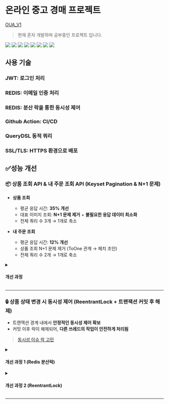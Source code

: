 # 온라인 중고 경매 프로젝트

[OUA_V1](https://oua-v1.duckdns.org)

> 현재 혼자 개발하며 공부중인 프로젝트 입니다.


<img src="https://img.shields.io/badge/springboot-6DB33F?style=flat&logo=springboot&logoColor=white"> <img src="https://img.shields.io/badge/react-61DAFB?style=flat&logo=react&logoColor=black"> <img src="https://img.shields.io/badge/mysql-4479A1?style=flat&logo=mysql&logoColor=white"> <img src="https://img.shields.io/badge/Redis-FF4438?style=flat&logo=redis&logoColor=white"> <img src="https://img.shields.io/badge/nginx-009639?style=flat&logo=nginx&logoColor=white"> <img src="https://img.shields.io/badge/docker-2496ED?style=flat&logo=docker&logoColor=white"> <img src="https://img.shields.io/badge/Amazon%20EC2-FF9900?style=flat&logo=Amazon%20EC2&logoColor=white"> <img src="https://img.shields.io/badge/GitHubActions-2088FF?style=flat&logo=GitHubActions&logoColor=white">

## 사용 기술
### JWT: 로그인 처리
### REDIS: 이메일 인증 처리
### REDIS: 분산 락을 통한 동시성 제어
### Github Action: CI/CD
### QueryDSL 동적 쿼리
### SSL/TLS: HTTPS 환경으로 배포


## ✅성능 개선

### 📦 상품 조회 API & 내 주문 조회 API (Keyset Pagination & N+1 문제) 

- **상품 조회**
  * 평균 응답 시간: **35% 개선**
  * 대표 이미지 조회: **N+1 문제 제거** + **불필요한 응답 데이터 최소화**
  * 전체 쿼리 수 3개 → 1개로 축소

- **내 주문 조회**
  * 평균 응답 시간: **12% 개선**
  * 상품 조회 N+1 문제 제거 (ToOne 관계 → 페치 조인)
  * 전체 쿼리 수 2개 → 1개로 축소

 <details>
   <summary><h4>개선 과정</h4></summary>


   ### 📍 개선 목적
   
   기존의 상품 조회와 내 주문 조회 API는 페이지 수가 증가할수록 응답 속도 저하와 부하가 발생했고, 이미지 조회 방식과 상품 조회 방식에서도 불필요한 N+1 쿼리 문제로 인해 성능이 저하되고 있었습니다. 
   
   이를 해결하기 위해 **Keyset Pagination 도입**, **이미지 조회 방식 개선**, **페치 조인**을 통해 성능을 향상시켰습니다.
   
   ---
   
   ### 🔍 기존 문제점 분석
   
   #### 1. Offset Pagination 기반 조회 방식
   
   * `Pageable`을 이용한 `offset/limit` 기반 페이징.
   * 데이터가 많아질수록 오프셋 이후의 레코드를 **스캔해야 하므로** 시간이 기하급수적으로 증가.
   * 두 번의 쿼리 수행 (실제 데이터 조회 + count 쿼리) → 요청당 DB 부하 2배.
   
   #### 2. 대표 이미지 조회의 N+1 문제
   
   * 각 상품마다 별도의 `product_images` 테이블 쿼리 수행.
   * 조회된 상품 수가 많을수록 네트워크와 DB I/O 낭비 발생.
   * 프론트에서 모든 이미지 중 첫 이미지만 보여줌 → 불필요한 데이터 송수신.
 
   #### 3. 상품 정보 조회 시 N+1 문제
   
   * 주문 리스트에서 상품 정보를 DTO 변환 과정에서 별도로 조회 (`getProduct()`).
   * 상품:주문 = N:1 관계 → **ToOne 관계에서는 페치 조인 적용 가능**.
   * 결과적으로 조회 수만큼 쿼리 발생 → 전체 성능 저하.
   
  **기존 SQL 로그**
     
   ```sql
     -- 상품 조회
     select * from product where ... order by created_date desc limit ?, ?;
     
     -- Count 쿼리
     select count(distinct product_id) from product where ...;
     
     -- N+1 이미지 조회
     select * from product_images where product_id in (...);
   ```
 
   ```sql
     -- 주문 조회
     select * from orders where ... order by created_date desc limit ?, ?;
     
     -- N+1 상품 조회
     select * from product where orders_id in (...);
   ```
   
   ---
   
   ### 🔧 개선 작업 요약
   
   | 개선 항목          | 조치 내용                                                       |
   | -------------- | ----------------------------------------------------------- |
   | **페이징 전략**     | `Offset Pagination → Keyset Pagination`으로 전환                |
   | **쿼리 최적화**     | count 쿼리 제거, 단일 쿼리로 조회 수행                                   |
   | **이미지 조회 방식**  | `product_images` 테이블 조회 제거, `Product` 엔티티에 대표 이미지 URL 필드 추가 |
   | **데이터 전송량 감소** | 필요한 필드만 선택적으로 조회하여 응답 페이로드 축소                               |
   | **주문 조회 N+1 문제**  | 주문 → 상품 관계는 ToOne이므로 **Fetch Join**을 적용하여 단일 쿼리로 최적화 |
   
   ---
   
   ### 📊 성능 비교
 
   #### 상품 조회
   
   | 항목                   | 개선 전       | 개선 후       | 변화율           |
   | -------------------- | ---------- | ---------- | ------------------------- |
   | **총 요청 수**           | 100건         | 100건         | 동일            |
   | **평균 응답 시간**         | 3,494ms    | 2,263ms    | ⬇️ **35.2% 감소**  |
   | **최소 응답 시간**         | 63ms       | 28ms       | ⬇️ 55.6% 감소      |
   | **최대 응답 시간**         | 10,078ms   | 6,633ms    | ⬇️ 34.2% 감소      |
   | **표준편차**             | 2,002ms    | 1,467ms    | ⬇️ 26.7% 감소         |
   | **처리량 (Throughput)** | 8.63 req/s | 7.85 req/s | ⬇️ 소폭 감소           |
   | **오류율**              | 0.0%       | 0.0%       | ✅ 동일                |
   | **평균 수신 바이트**        | 15.73 KB   | 14.11 KB   | ⬇️ 10.3% 감소      |
   | **평균 전송 바이트**        | 1.37 KB    | 1.25 KB    | ⬇️ 8.8% 감소       |
 
   #### 내 주문 조회
 
   | 항목                   | 개선 전         | 개선 후         | 변화율             |
   | -------------------- | ---------- | ------------ | --------------- |
   | **총 요청 수**           | 100건       | 100건         | 동일              |
   | **평균 응답 시간**         | 2,015ms    | 1,774ms      | ⬇️ **12.0% 감소** |
   | **최소 응답 시간**         | 50ms       | 22ms         | ⬇️ 56.0% 감소     |
   | **최대 응답 시간**         | 9,194ms    | 7,302ms      | ⬇️ 20.6% 감소     |
   | **표준편차**             | 1,890ms    | 1,523ms    | ⬇️ 19.3% 감소     |
   | **처리량 (Throughput)** | 8.82 req/s | 8.29 req/s | 소폭 감소           |
   | **오류율**              | 0.0%       | 0.0%         | ✅ 동일            |
   | **평균 수신 바이트**        | 8.25 KB    | 6.96 KB      | ⬇️ 15.6% 감소     |
   | **평균 전송 바이트**        | 2.87 KB    | 2.69 KB      | ⬇️ 6.3% 감소      |
 
 </details>

---

### 🔒 상품 상태 변경 시 동시성 제어 (ReentrantLock + 트랜잭션 커밋 후 해제)

  * 트랜잭션 경계 내에서 **안정적인 동시성 제어 확보**
  * 커밋 이후 락이 해제되어, **다른 쓰레드의 작업이 안전하게 처리됨**

   > [동시성 이슈 락 고민](https://github.com/Lanvizu/TIL/blob/main/%EA%B8%B0%ED%83%80/%EB%8F%99%EC%8B%9C%EC%84%B1_%EC%9D%B4%EC%8A%88.md)

  <details>
   <summary><h4>개선 과정 1 (Redis 분산락)</h4></summary>

   ### 📍 개선 목적

   상품 상태 변경 로직에서 Redis 기반 락을 사용했지만, 트랜잭션 커밋 전에 락이 해제되며 **동시성 문제가 발생**했습니다.
   
   커밋이 완료되기 전에 락이 풀리면, 다른 쓰레드가 동일 리소스를 변경할 수 있어 **데이터 정합성에 문제**가 생긴다고 판단했습니다.

   이를 해결하기 위해 `TransactionSynchronizationManager`를 도입하여, 트랜잭션 커밋 이후에만 락을 해제하도록 개선했습니다.
   
   ---
   
   ### 🔍 기존 문제점

   ![Image](https://github.com/user-attachments/assets/4990dc6a-f1f6-4c8e-8f21-9ed057f059ff)
   
   #### 트랜잭션 이전 락 해제
 
   * `try-finally` 블록에서 비즈니스 로직 실행 후 **락을 즉시 해제**.
   * 하지만 트랜잭션 커밋은 메서드 반환 이후 수행되므로, **락 해제가 너무 이르게 발생**.
   * 결과적으로 다른 트랜잭션이 **락을 선점하고 커밋되지 않은 데이터를 읽거나 변경**할 위험 존재.
   
   <details>
    <summary><h4>기존 락 해제 코드</h4></summary>
    
   ```JAVA
      package OUA.OUA_V1.global;
     
      import OUA.OUA_V1.auth.exception.ConcurrentAccessException;
      import OUA.OUA_V1.global.service.RedisService;
      import lombok.RequiredArgsConstructor;
      import lombok.extern.slf4j.Slf4j;
      import org.springframework.stereotype.Component;
      
      import java.util.function.Supplier;
      
      @Component
      @Slf4j
      @RequiredArgsConstructor
      public class RedisLockTemplate {
          private static final long DEFAULT_EXPIRE_MILLIS = 5000;
          private final RedisService redisService;
          private static final String LOCK_KEY_PREFIX = "product:lock:";
      
          public <T> T executeWithLock(
                  Long productId,
                  Supplier<T> action
          ) {
              String lockKey = LOCK_KEY_PREFIX + productId;
              String lockValue = redisService.tryLock(lockKey, DEFAULT_EXPIRE_MILLIS);
      
              if (lockValue == null) {
                  log.warn("[LOCK FAIL] productId={}, thread={}, timestamp={}", productId, Thread.currentThread().getName(), System.currentTimeMillis());
      
                  throw new ConcurrentAccessException();
              }
              log.info("[LOCK ACQUIRED] productId={}, lockValue={}, thread={}, timestamp={}", productId, lockValue, Thread.currentThread().getName(), System.currentTimeMillis());
      
              try {
                  return action.get();
              } finally {
                  redisService.releaseLock(lockKey, lockValue);
                  log.info("[LOCK RELEASE] productId={}, lockValue={}, thread={}, timestamp={}", productId, lockValue, Thread.currentThread().getName(), System.currentTimeMillis());
      
              }
          }
      
          public void executeWithLock(
                  Long productId,
                  Runnable action
          ) {
              executeWithLock(productId, () -> {
                  action.run();
                  return null;
              });
          }
      }
   ```
    
   </details>
   
   ---
   
   ### 🔧 개선 작업

   | 개선 항목           | 조치 내용                                                   |
   | --------------- | ------------------------------------------------------- |
   | **락 해제 시점 조정**  | `TransactionSynchronizationManager`의 `afterCommit()` 사용 |
   | **트랜잭션 유무 확인**  | 트랜잭션 미존재 시 즉시 락 해제, 존재 시 커밋 후 해제                        |
   | **예외 상황 처리 보완** | 런타임 예외 발생 시에도 안전하게 락 해제                                 |
   
   <details>
    <summary><h4>개선 락 해제 코드</h4></summary>
    
   ```JAVA
    
      package OUA.OUA_V1.global;

      import OUA.OUA_V1.auth.exception.ConcurrentAccessException;
      import OUA.OUA_V1.global.service.RedisService;
      import lombok.RequiredArgsConstructor;
      import lombok.extern.slf4j.Slf4j;
      import org.springframework.stereotype.Component;
      import org.springframework.transaction.support.TransactionSynchronization;
      import org.springframework.transaction.support.TransactionSynchronizationManager;
      
      import java.util.function.Supplier;
      
      @Component
      @Slf4j
      @RequiredArgsConstructor
      public class RedisLockTemplate {
          private static final long DEFAULT_EXPIRE_MILLIS = 5000;
          private final RedisService redisService;
          private static final String LOCK_KEY_PREFIX = "product:lock:";
      
          public <T> T executeWithLock(Long productId, Supplier<T> action) {
              String lockKey = LOCK_KEY_PREFIX + productId;
              String lockValue = redisService.tryLock(lockKey, DEFAULT_EXPIRE_MILLIS);
      
              if (lockValue == null) {
                  log.warn("[LOCK FAIL] productId={}, thread={}, timestamp={}", productId, Thread.currentThread().getName(), System.currentTimeMillis());
                  throw new ConcurrentAccessException();
              }
      
              log.info("[LOCK ACQUIRED] productId={}, lockValue={}, thread={}, timestamp={}", productId, lockValue, Thread.currentThread().getName(), System.currentTimeMillis());
      
              try {
                  if (TransactionSynchronizationManager.isSynchronizationActive()) {
                      TransactionSynchronizationManager.registerSynchronization(new TransactionSynchronization() {
                          @Override
                          public void afterCommit() {
                              redisService.releaseLock(lockKey, lockValue);
                              log.info("[LOCK RELEASE afterCommit] productId={}, lockValue={}, thread={}, timestamp={}", productId, lockValue, Thread.currentThread().getName(), System.currentTimeMillis());
                          }
                      });
                  } else {
                      redisService.releaseLock(lockKey, lockValue);
                      log.info("[LOCK RELEASE immediately] productId={}, lockValue={}, thread={}, timestamp={}", productId, lockValue, Thread.currentThread().getName(), System.currentTimeMillis());
                  }
      
                  return action.get();
      
              } catch (RuntimeException e) {
                  redisService.releaseLock(lockKey, lockValue);
                  log.info("[LOCK RELEASE onError] productId={}, lockValue={}, thread={}, timestamp={}", productId, lockValue, Thread.currentThread().getName(), System.currentTimeMillis());
                  throw e;
              }
          }
      
          public void executeWithLock(
                  Long productId,
                  Runnable action
          ) {
              executeWithLock(productId, () -> {
                  action.run();
                  return null;
              });
          }
      }

   ```
   </details>
   
   ---
   
   ### 📊 개선 결과

   ![Image](https://github.com/user-attachments/assets/3dfd4122-68ed-45b8-904f-5048299ff87a)
 
 </details>

<details>
   <summary><h4>개선 과정 2 (ReentrantLock)</h4></summary>

   ### 📍 개선 목적   

   현재 프로젝트는 단일 AWS 서버를 통해서 배포가 진행되므로 Redis 분산락은 오버 엔지니어링이라고 판단했습니다.

   Redis 분산락은 주로 다중 서버에서 사용하며 네트워크 I/O의 외부의존성, Redis 장애 시 발생하는 문제점 등을 생각했습니다.

   따라서 메모리 상에서 동작하며, 동일 JVM 내에서는 매우 빠르고 안정적인 락을 제공하는 ReentrantLock으로 개선했습니다.

   <details>
    <summary><h4>ReentrantLock 코드</h4></summary>

   ```java

   package OUA.OUA_V1.global;

   import OUA.OUA_V1.auth.exception.ConcurrentAccessException;
   import lombok.RequiredArgsConstructor;
   import org.springframework.stereotype.Component;
   import org.springframework.transaction.support.TransactionSynchronization;
   import org.springframework.transaction.support.TransactionSynchronizationManager;
   
   import java.util.concurrent.locks.ReentrantLock;
   import java.util.function.Supplier;
   
   @Component
   @RequiredArgsConstructor
   public class JvmLockTemplate {
   
       private final ProductLockManager lockManager;
   public <T> T executeWithLock(Long productId, Supplier<T> action) {
       ReentrantLock lock = lockManager.getLock(productId);
       boolean acquired = false;
   
       try {
           acquired = lock.tryLock();
           if (!acquired) {
               throw new ConcurrentAccessException();
           }
   
   
           // 락 해제를 트랜잭션 커밋 후로 지연
           if (TransactionSynchronizationManager.isSynchronizationActive()) {
               TransactionSynchronizationManager.registerSynchronization(new TransactionSynchronization() {
                   @Override
                   public void afterCommit() {
                       lock.unlock();
                   }
   
                   @Override
                   public void afterCompletion(int status) {
                       // 트랜잭션 롤백 시 unlock 처리 (누수 방지)
                       if (status != STATUS_COMMITTED) {
                           lock.unlock();
                       }
                   }
               });
           } else {
               // 트랜잭션 없을 경우 즉시 해제
               return runAndUnlock(action, lock);
           }
   
           return action.get();
       } catch (RuntimeException e) {
           if (acquired) {
               lock.unlock();
           }
           throw e;
       }
   }
   
       private <T> T runAndUnlock(Supplier<T> action, ReentrantLock lock) {
           try {
               return action.get();
           } finally {
               lock.unlock();
           }
       }
   }
   ```
   </details>
   
 </details>

---


